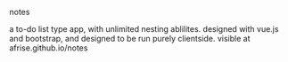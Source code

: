 notes

a to-do list type app, with unlimited nesting ablilites. designed with vue.js and bootstrap, and designed to be run purely clientside.
visible at afrise.github.io/notes

